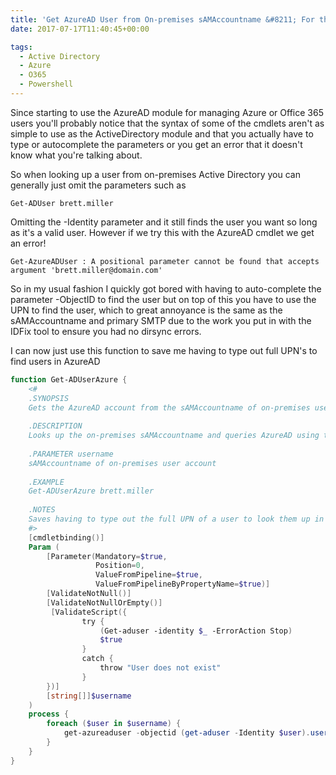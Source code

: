 ```yaml
---
title: 'Get AzureAD User from On-premises sAMAccountname &#8211; For the lazy'
date: 2017-07-17T11:40:45+00:00

tags:
  - Active Directory
  - Azure
  - O365
  - Powershell
---
```

Since starting to use the AzureAD module for managing Azure or Office 365 users you'll probably notice that the syntax of some of the cmdlets aren't as simple to use as the ActiveDirectory module and that you actually have to type or autocomplete the parameters or you get an error that it doesn't know what you're talking about.

So when looking up a user from on-premises Active Directory you can generally just omit the parameters such as

`Get-ADUser brett.miller`

Omitting the -Identity parameter and it still finds the user you want so long as it's a valid user. However if we try this with the AzureAD cmdlet we get an error!

`Get-AzureADUser : A positional parameter cannot be found that accepts argument 'brett.miller@domain.com'`

So in my usual fashion I quickly got bored with having to auto-complete the parameter -ObjectID to find the user but on top of this you have to use the UPN to find the user, which to great annoyance is the same as the sAMAccountname and primary SMTP due to the work you put in with the IDFix tool to ensure you had no dirsync errors.

I can now just use this function to save me having to type out full UPN's to find users in AzureAD

```powershell
function Get-ADUserAzure {
    <#
    .SYNOPSIS
    Gets the AzureAD account from the sAMAccountname of on-premises user
    
    .DESCRIPTION
    Looks up the on-premises sAMAccountname and queries AzureAD using the UPN from the on-premises account.
        
    .PARAMETER username
    sAMAccountname of on-premises user account
    
    .EXAMPLE
    Get-ADUserAzure brett.miller
    
    .NOTES
    Saves having to type out the full UPN of a user to look them up in AzureAD
    #>
    [cmdletbinding()]
    Param (
        [Parameter(Mandatory=$true,
                   Position=0,
                   ValueFromPipeline=$true,
                   ValueFromPipelineByPropertyName=$true)]
        [ValidateNotNull()]
        [ValidateNotNullOrEmpty()]
         [ValidateScript({
                try {
                    (Get-aduser -identity $_ -ErrorAction Stop)
                    $true
                }
                catch {
                    throw "User does not exist"
                }
        })] 
        [string[]]$username
    )
    process {
        foreach ($user in $username) {
            get-azureaduser -objectid (get-aduser -Identity $user).userprincipalname
        }
    }
}
```